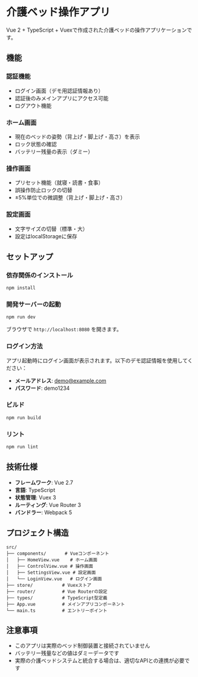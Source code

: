 # 介護ベッド操作アプリ

Vue 2 + TypeScript + Vuexで作成された介護ベッドの操作アプリケーションです。

## 機能

### 認証機能
- ログイン画面（デモ用認証情報あり）
- 認証後のみメインアプリにアクセス可能
- ログアウト機能

### ホーム画面
- 現在のベッドの姿勢（背上げ・脚上げ・高さ）を表示
- ロック状態の確認
- バッテリー残量の表示（ダミー）

### 操作画面
- プリセット機能（就寝・読書・食事）
- 誤操作防止ロックの切替
- ±5%単位での微調整（背上げ・脚上げ・高さ）

### 設定画面
- 文字サイズの切替（標準・大）
- 設定はlocalStorageに保存

## セットアップ

### 依存関係のインストール
```bash
npm install
```

### 開発サーバーの起動
```bash
npm run dev
```
ブラウザで `http://localhost:8080` を開きます。

### ログイン方法
アプリ起動時にログイン画面が表示されます。以下のデモ認証情報を使用してください：
- **メールアドレス**: demo@example.com
- **パスワード**: demo1234

### ビルド
```bash
npm run build
```

### リント
```bash
npm run lint
```

## 技術仕様

- **フレームワーク**: Vue 2.7
- **言語**: TypeScript
- **状態管理**: Vuex 3
- **ルーティング**: Vue Router 3
- **バンドラー**: Webpack 5

## プロジェクト構造

```
src/
├── components/       # Vueコンポーネント
│   ├── HomeView.vue    # ホーム画面
│   ├── ControlView.vue # 操作画面
│   ├── SettingsView.vue # 設定画面
│   └── LoginView.vue   # ログイン画面
├── store/           # Vuexストア
├── router/          # Vue Routerの設定
├── types/           # TypeScript型定義
├── App.vue          # メインアプリコンポーネント
└── main.ts          # エントリーポイント
```

## 注意事項

- このアプリは実際のベッド制御装置と接続されていません
- バッテリー残量などの値はダミーデータです
- 実際の介護ベッドシステムと統合する場合は、適切なAPIとの連携が必要です